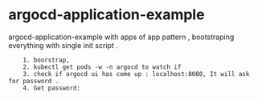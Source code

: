 # argocd-application-example
argocd-application-example with apps of app pattern , bootstraping everything with single init script 
.






        1. boorstrap, 
        2. kubectl get pods -w -n argocd to watch if 
        3. check if argocd ui has come up : localhost:8080, It will ask for password .
        4. Get password: 
